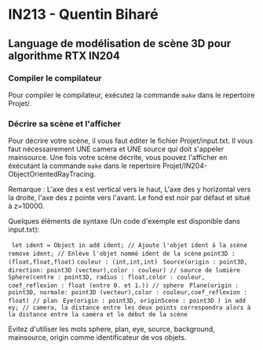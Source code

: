 # IN213 - Quentin Biharé
## Language de modélisation de scène 3D pour algorithme RTX IN204

### Compiler le compilateur

Pour compiler le compilateur, exécutez la commande `` make `` dans le repertoire Projet/.

### Décrire sa scène et l'afficher 

Pour décrire votre scène, il vous faut éditer le fichier Projet/input.txt. Il vous faut nécessairement UNE camera et UNE source qui doit s'appeler mainsource.
Une fois votre scène décrite, vous pouvez l'afficher en éxécutant la commande `` make `` dans le repertoire Projet/IN204-ObjectOrientedRayTracing.

Remarque : L'axe des x est vertical vers le haut, L'axe des y horizontal vers la droite, l'axe des z pointe vers l'avant. Le fond est noir par défaut et situé à z=10000.

Quelques éléments de syntaxe (Un code d'exemple est disponible dans input.txt): 

``` let ident = Object in add ident; // Ajoute l'objet ident à la scène```
``` remove ident; // Enlève l'objet nommé ident de la scène```
``` point3D : (float,float,float) ```
``` couleur : (int,int,int) ```
``` Source(origin : point3D, direction: point3D (vecteur),color : couleur) // source de lumière```
``` Sphere(centre : point3D, radius : float,color : couleur, coef_reflexion : float (entre 0. et 1.)) // sphere```
``` Plane(origin : point3D, normale: point3D (vecteur),color : couleur,coef_reflexion : float) // plan```
``` Eye(origin : point3D, originScene : point3D ) in add ey; // camera, la distance entre les deux points correspondra alors à la distance entre la caméra et le début de la scène``` 

Evitez d'utiliser les mots sphere, plan, eye, source, background, mainsource, origin comme identificateur de vos objets.
